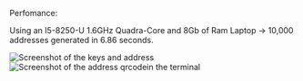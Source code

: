 Perfomance:

Using an I5-8250-U 1.6GHz Quadra-Core and 8Gb of Ram Laptop -> 10,000 addresses generated in 6.86 seconds.

![Screenshot of the keys and address](https://i.imgur.com/Tm7mhyx.png)
![Screenshot of the address qrcodein the terminal](https://i.imgur.com/88GYWAN.png)
